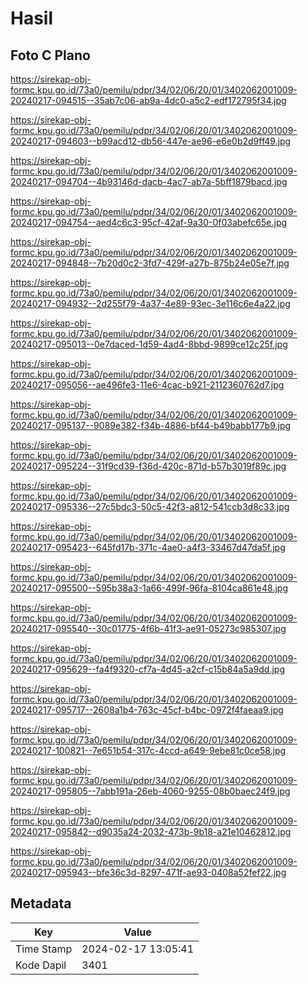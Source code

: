 # Hasil

## Foto C Plano

https://sirekap-obj-formc.kpu.go.id/73a0/pemilu/pdpr/34/02/06/20/01/3402062001009-20240217-094515--35ab7c06-ab9a-4dc0-a5c2-edf172795f34.jpg

https://sirekap-obj-formc.kpu.go.id/73a0/pemilu/pdpr/34/02/06/20/01/3402062001009-20240217-094603--b99acd12-db56-447e-ae96-e6e0b2d9ff49.jpg

https://sirekap-obj-formc.kpu.go.id/73a0/pemilu/pdpr/34/02/06/20/01/3402062001009-20240217-094704--4b93146d-dacb-4ac7-ab7a-5bff1879bacd.jpg

https://sirekap-obj-formc.kpu.go.id/73a0/pemilu/pdpr/34/02/06/20/01/3402062001009-20240217-094754--aed4c6c3-95cf-42af-9a30-0f03abefc65e.jpg

https://sirekap-obj-formc.kpu.go.id/73a0/pemilu/pdpr/34/02/06/20/01/3402062001009-20240217-094848--7b20d0c2-3fd7-429f-a27b-875b24e05e7f.jpg

https://sirekap-obj-formc.kpu.go.id/73a0/pemilu/pdpr/34/02/06/20/01/3402062001009-20240217-094932--2d255f79-4a37-4e89-93ec-3e116c6e4a22.jpg

https://sirekap-obj-formc.kpu.go.id/73a0/pemilu/pdpr/34/02/06/20/01/3402062001009-20240217-095013--0e7daced-1d59-4ad4-8bbd-9899ce12c25f.jpg

https://sirekap-obj-formc.kpu.go.id/73a0/pemilu/pdpr/34/02/06/20/01/3402062001009-20240217-095056--ae496fe3-11e6-4cac-b921-2112360762d7.jpg

https://sirekap-obj-formc.kpu.go.id/73a0/pemilu/pdpr/34/02/06/20/01/3402062001009-20240217-095137--9089e382-f34b-4886-bf44-b49babb177b9.jpg

https://sirekap-obj-formc.kpu.go.id/73a0/pemilu/pdpr/34/02/06/20/01/3402062001009-20240217-095224--31f9cd39-f36d-420c-871d-b57b3019f89c.jpg

https://sirekap-obj-formc.kpu.go.id/73a0/pemilu/pdpr/34/02/06/20/01/3402062001009-20240217-095336--27c5bdc3-50c5-42f3-a812-541ccb3d8c33.jpg

https://sirekap-obj-formc.kpu.go.id/73a0/pemilu/pdpr/34/02/06/20/01/3402062001009-20240217-095423--645fd17b-371c-4ae0-a4f3-33467d47da5f.jpg

https://sirekap-obj-formc.kpu.go.id/73a0/pemilu/pdpr/34/02/06/20/01/3402062001009-20240217-095500--595b38a3-1a66-499f-96fa-8104ca861e48.jpg

https://sirekap-obj-formc.kpu.go.id/73a0/pemilu/pdpr/34/02/06/20/01/3402062001009-20240217-095540--30c01775-4f6b-41f3-ae91-05273c985307.jpg

https://sirekap-obj-formc.kpu.go.id/73a0/pemilu/pdpr/34/02/06/20/01/3402062001009-20240217-095629--fa4f9320-cf7a-4d45-a2cf-c15b84a5a9dd.jpg

https://sirekap-obj-formc.kpu.go.id/73a0/pemilu/pdpr/34/02/06/20/01/3402062001009-20240217-095717--2608a1b4-763c-45cf-b4bc-0972f4faeaa9.jpg

https://sirekap-obj-formc.kpu.go.id/73a0/pemilu/pdpr/34/02/06/20/01/3402062001009-20240217-100821--7e651b54-317c-4ccd-a649-9ebe81c0ce58.jpg

https://sirekap-obj-formc.kpu.go.id/73a0/pemilu/pdpr/34/02/06/20/01/3402062001009-20240217-095805--7abb191a-26eb-4060-9255-08b0baec24f9.jpg

https://sirekap-obj-formc.kpu.go.id/73a0/pemilu/pdpr/34/02/06/20/01/3402062001009-20240217-095842--d9035a24-2032-473b-9b18-a21e10462812.jpg

https://sirekap-obj-formc.kpu.go.id/73a0/pemilu/pdpr/34/02/06/20/01/3402062001009-20240217-095943--bfe36c3d-8297-471f-ae93-0408a52fef22.jpg


## Metadata

| Key        | Value               |
| ---------- | ------------------- |
| Time Stamp | 2024-02-17 13:05:41 |
| Kode Dapil | 3401                |



